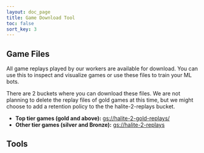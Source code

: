 ```yaml
---
layout: doc_page
title: Game Download Tool
toc: false
sort_key: 3
---
```


## Game Files

All game replays played by our workers are available for download. You can use this to inspect and visualize games or use these files to train your ML bots.

There are 2 buckets where you can download these files. We are not planning to delete the replay files of gold games at this time, but we might choose to add a retention policy to the the halite-2-replays bucket.

* **Top tier games (gold and above):** [gs://halite-2-gold-replays/](https://storage.cloud.google.com/halite-2-gold-replays//)
* **Other tier games (silver and Bronze):** [gs://halite-2-replays](https://storage.cloud.google.com/halite-2-replays//)

## Tools
